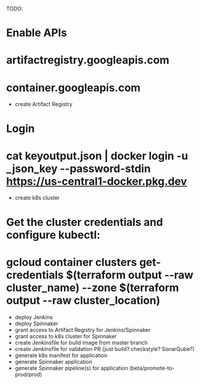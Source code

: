 TODO:
# Enable APIs
# artifactregistry.googleapis.com
# container.googleapis.com
- create Artifact Registry
# Login 
# cat keyoutput.json | docker login -u _json_key --password-stdin https://us-central1-docker.pkg.dev
- create k8s cluster

# Get the cluster credentials and configure kubectl:
# gcloud container clusters get-credentials $(terraform output --raw cluster_name) --zone $(terraform output --raw cluster_location)

- deploy Jenkins
- deploy Spinnaker
- grant access to Artifact Registry for Jenkins/Spinnaker
- grant access to k8s cluster for Spinnaker
- create Jenkinsfile for build image from master branch
- create Jenkinsfile for validation PR (just build? checkstyle? SonarQube?)
- generate k8s manifest for application
- generate Spinnaker application
- generate Spinnaker pipeline(s) for application (beta/promote-to-prod/prod)


<!-- 
gcloud container clusters create jenkins-cd \
--num-nodes 2 \
--machine-type n1-standard-2 \
--scopes "https://www.googleapis.com/auth/projecthosting,cloud-platform" -->
